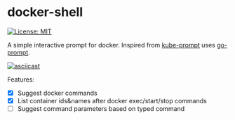 # docker-shell

[![License: MIT](https://img.shields.io/badge/License-MIT-ligthgreen.svg)](https://opensource.org/licenses/MIT)

A simple interactive prompt for docker. Inspired from [kube-prompt](https://github.com/c-bata/kube-prompt) uses [go-prompt](https://github.com/c-bata/go-prompt).

[![asciicast](https://asciinema.org/a/lWXDinJt74BnsuhCEA6BkrYox.svg)](https://asciinema.org/a/lWXDinJt74BnsuhCEA6BkrYox)

Features:

* [X] Suggest docker commands
* [X] List container ids&names after docker exec/start/stop commands
* [ ] Suggest command parameters based on typed command
